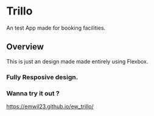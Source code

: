 # Trillo
An test App made for booking facilities.

## Overview
This is just an design made made entirely using Flexbox.

### Fully Resposive design.

### Wanna try it out ?
https://emwil23.github.io/ew_trillo/
